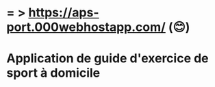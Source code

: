 # = > https://aps-port.000webhostapp.com/ (😊)
# Application de guide d'exercice de sport à domicile
